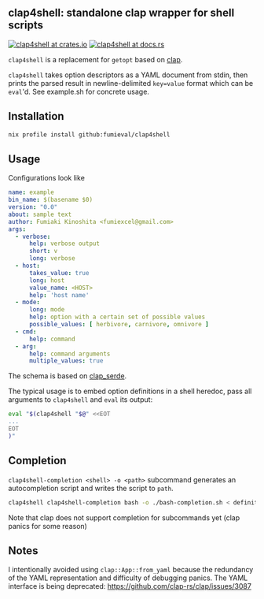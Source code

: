 clap4shell: standalone clap wrapper for shell scripts
----

[![clap4shell at crates.io](https://img.shields.io/crates/v/clap4shell.svg)](https://crates.io/crates/clap4shell)
[![clap4shell at docs.rs](https://docs.rs/clap4shell/badge.svg)](https://docs.rs/clap4shell)


`clap4shell` is a replacement for `getopt` based on [clap](https://github.com/clap-rs/clap).

`clap4shell` takes option descriptors as a YAML document from stdin, then prints the parsed result in newline-delimited `key=value` format which can be `eval`'d. See example.sh for concrete usage.

Installation
----

```sh
nix profile install github:fumieval/clap4shell
```

Usage
----

Configurations look like

```yaml
name: example
bin_name: $(basename $0)
version: "0.0"
about: sample text
author: Fumiaki Kinoshita <fumiexcel@gmail.com>
args:
  - verbose:
      help: verbose output
      short: v
      long: verbose
  - host:
      takes_value: true
      long: host
      value_name: <HOST>
      help: 'host name'
  - mode:
      long: mode
      help: option with a certain set of possible values
      possible_values: [ herbivore, carnivore, omnivore ]
  - cmd:
      help: command
  - arg:
      help: command arguments
      multiple_values: true
```

The schema is based on [clap_serde](https://docs.rs/clap-serde/latest/clap_serde/).

The typical usage is to embed option definitions in a shell heredoc, pass all arguments to `clap4shell` and `eval` its output:

```bash
eval "$(clap4shell "$@" <<EOT
...
EOT
)"
```

Completion
----

`clap4shell-completion <shell> -o <path>` subcommand generates an autocompletion script and writes the script to `path`.

```sh
clap4shell clap4shell-completion bash -o ./bash-completion.sh < definition.yaml
```

Note that clap does not support completion for subcommands yet (clap panics for some reason)

Notes
----

I intentionally avoided using `clap::App::from_yaml` because the redundancy of the YAML representation and difficulty of debugging panics.
The YAML interface is being deprecated: https://github.com/clap-rs/clap/issues/3087
